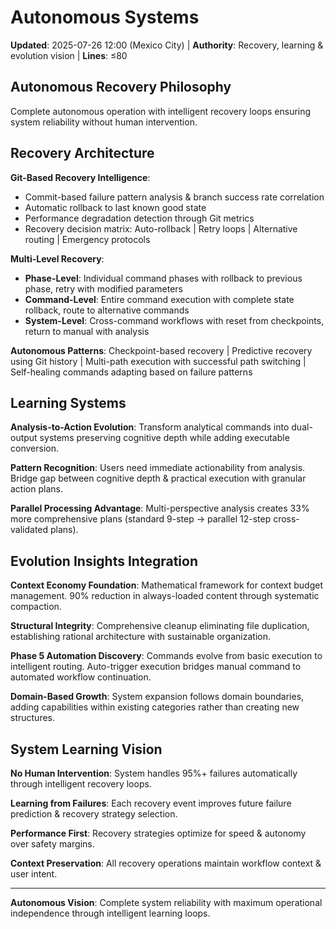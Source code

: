# Autonomous Systems

**Updated**: 2025-07-26 12:00 (Mexico City) | **Authority**: Recovery, learning & evolution vision | **Lines**: ≤80

## Autonomous Recovery Philosophy
Complete autonomous operation with intelligent recovery loops ensuring system reliability without human intervention.

## Recovery Architecture

**Git-Based Recovery Intelligence**: 
- Commit-based failure pattern analysis & branch success rate correlation
- Automatic rollback to last known good state  
- Performance degradation detection through Git metrics
- Recovery decision matrix: Auto-rollback | Retry loops | Alternative routing | Emergency protocols

**Multi-Level Recovery**:
- **Phase-Level**: Individual command phases with rollback to previous phase, retry with modified parameters
- **Command-Level**: Entire command execution with complete state rollback, route to alternative commands
- **System-Level**: Cross-command workflows with reset from checkpoints, return to manual with analysis

**Autonomous Patterns**: Checkpoint-based recovery | Predictive recovery using Git history | Multi-path execution with successful path switching | Self-healing commands adapting based on failure patterns

## Learning Systems

**Analysis-to-Action Evolution**: Transform analytical commands into dual-output systems preserving cognitive depth while adding executable conversion.

**Pattern Recognition**: Users need immediate actionability from analysis. Bridge gap between cognitive depth & practical execution with granular action plans.

**Parallel Processing Advantage**: Multi-perspective analysis creates 33% more comprehensive plans (standard 9-step → parallel 12-step cross-validated plans).

## Evolution Insights Integration

**Context Economy Foundation**: Mathematical framework for context budget management. 90% reduction in always-loaded content through systematic compaction.

**Structural Integrity**: Comprehensive cleanup eliminating file duplication, establishing rational architecture with sustainable organization.

**Phase 5 Automation Discovery**: Commands evolve from basic execution to intelligent routing. Auto-trigger execution bridges manual command to automated workflow continuation.

**Domain-Based Growth**: System expansion follows domain boundaries, adding capabilities within existing categories rather than creating new structures.

## System Learning Vision

**No Human Intervention**: System handles 95%+ failures automatically through intelligent recovery loops.

**Learning from Failures**: Each recovery event improves future failure prediction & recovery strategy selection.

**Performance First**: Recovery strategies optimize for speed & autonomy over safety margins.

**Context Preservation**: All recovery operations maintain workflow context & user intent.

---

**Autonomous Vision**: Complete system reliability with maximum operational independence through intelligent learning loops.